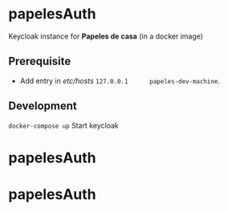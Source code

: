 # papelesAuth

Keycloak instance for **Papeles de casa** (in a docker image)

## Prerequisite
- Add entry in *etc/hosts*  `127.0.0.1      papeles-dev-machine`.

## Development
`docker-compose up` Start keycloak
# papelesAuth
# papelesAuth
